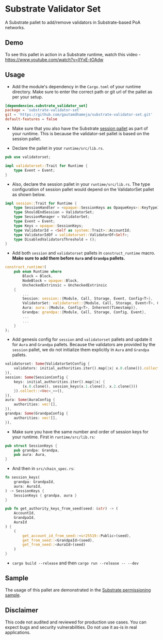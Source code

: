 # Substrate Validator Set

A Substrate pallet to add/remove validators in Substrate-based PoA networks.

## Demo

To see this pallet in action in a Substrate runtime, watch this video - https://www.youtube.com/watch?v=lIYxE-tOAdw

## Usage

* Add the module's dependency in the `Cargo.toml` of your runtime directory. Make sure to enter the correct path or git url of the pallet as per your setup.

```toml
[dependencies.substrate_validator_set]
package = 'substrate-validator-set'
git = 'https://github.com/gautamdhameja/substrate-validator-set.git'
default-features = false
```

* Make sure that you also have the Substrate [session pallet](https://github.com/paritytech/substrate/tree/master/frame/session) as part of your runtime. This is because the validator-set pallet is based on the session pallet.

* Declare the pallet in your `runtime/src/lib.rs`.

```rust
pub use validatorset;

impl validatorset::Trait for Runtime {
	type Event = Event;
}
```

* Also, declare the session pallet in  your `runtime/src/lib.rs`. The type configuration of session pallet would depend on the ValidatorSet pallet as shown below.

```rust
impl session::Trait for Runtime {
	type SessionHandler = <opaque::SessionKeys as OpaqueKeys>::KeyTypeIdProviders;
	type ShouldEndSession = ValidatorSet;
	type SessionManager = ValidatorSet;
	type Event = Event;
	type Keys = opaque::SessionKeys;
	type ValidatorId = <Self as system::Trait>::AccountId;
	type ValidatorIdOf = validatorset::ValidatorOf<Self>;
	type DisabledValidatorsThreshold = ();
}
```

* Add both `session` and `validatorset` pallets in `construct_runtime` macro. **Make sure to add them before `Aura` and `Grandpa` pallets.**

```rust
construct_runtime!(
	pub enum Runtime where
		Block = Block,
		NodeBlock = opaque::Block,
		UncheckedExtrinsic = UncheckedExtrinsic
	{
		...
		Session: session::{Module, Call, Storage, Event, Config<T>},
		ValidatorSet: validatorset::{Module, Call, Storage, Event<T>, Config<T>},
		Aura: aura::{Module, Config<T>, Inherent(Timestamp)},
		Grandpa: grandpa::{Module, Call, Storage, Config, Event},
        ...
        ...
	}
);
```

* Add genesis config for `session` and `validatorset` pallets and update it for `Aura` and `Grandpa` pallets. Because the validators are provided by the `session` pallet, we do not initialize them explicitly in `Aura` and `Grandpa` pallets.

```rust
validatorset: Some(ValidatorSetConfig {
	validators: initial_authorities.iter().map(|x| x.0.clone()).collect::<Vec<_>>(),
}),
session: Some(SessionConfig {
	keys: initial_authorities.iter().map(|x| {
		(x.0.clone(), session_keys(x.1.clone(), x.2.clone()))
	}).collect::<Vec<_>>(),
}),
aura: Some(AuraConfig {
	authorities: vec![],
}),
grandpa: Some(GrandpaConfig {
   	authorities: vec![],
}),
```

* Make sure you have the same number and order of session keys for your runtime. First in `runtime/src/lib.rs`:

```rust
pub struct SessionKeys {
	pub grandpa: Grandpa,
	pub aura: Aura,
}
```

* And then in `src/chain_spec.rs`:

```rust
fn session_keys(
	grandpa: GrandpaId,
	aura: AuraId,
) -> SessionKeys {
	SessionKeys { grandpa, aura }
}

pub fn get_authority_keys_from_seed(seed: &str) -> (
	AccountId,
	GrandpaId,
	AuraId
) {
	(
		get_account_id_from_seed::<sr25519::Public>(seed),
		get_from_seed::<GrandpaId>(seed),
		get_from_seed::<AuraId>(seed)
	)
}
```

* `cargo build --release` and then `cargo run --release -- --dev`

## Sample

The usage of this pallet are demonstrated in the [Substrate permissioning sample](https://github.com/gautamdhameja/substrate-permissioning).

## Disclaimer

This code not audited and reviewed for production use cases. You can expect bugs and security vulnerabilities. Do not use it as-is in real applications.
